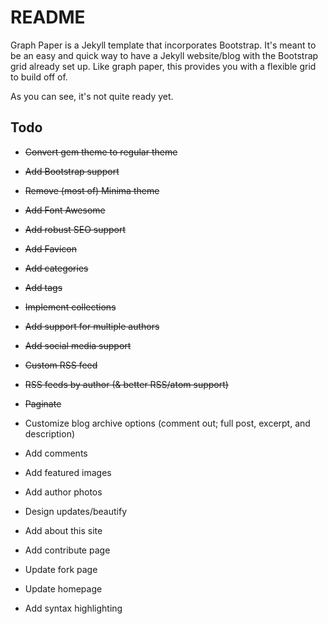 # README

Graph Paper is a Jekyll template that incorporates Bootstrap. It's meant to be an easy and quick way to have a Jekyll website/blog with the Bootstrap grid already set up. Like graph paper, this provides you with a flexible grid to build off of.

As you can see, it's not quite ready yet.

## Todo

* ~~Convert gem theme to regular theme~~
* ~~Add Bootstrap support~~
* ~~Remove (most of) Minima theme~~
* ~~Add Font Awesome~~
* ~~Add robust SEO support~~
* ~~Add Favicon~~
* ~~Add categories~~
* ~~Add tags~~
* ~~Implement collections~~
* ~~Add support for multiple authors~~
* ~~Add social media support~~
* ~~Custom RSS feed~~
* ~~RSS feeds by author (& better RSS/atom support)~~
* ~~Paginate~~
* Customize blog archive options (comment out; full post, excerpt, and description)
* Add comments
* Add featured images
* Add author photos

* Design updates/beautify
* Add about this site
* Add contribute page
* Update fork page
* Update homepage

* Add syntax highlighting
